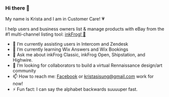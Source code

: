 ### Hi there 👋

My name is Krista and I am in Customer Care! &#128151;<br> 

I help users and business owners list & manage products with eBay from the #1 multi-channel listing tool: <a href="https://www.inkfrog.com">inkFrog! &#128056;</a>

- 🔭 I’m currently assisting users in Intercom and Zendesk
- 🌱 I’m currently learning Wix Answers and Wix Bookings
- 💬 Ask me about inkFrog Classic, inkFrog Open, Shipstation, and Highwire.
- 🤔 I’m looking for collaborators to build a virtual Rennaissance design/art community
- 📫 How to reach me: <a href="https://www.facebook.com/kristasisung">Facebook</a> or kristasisung@gmail.com work for now!
- ⚡ Fun fact: I can say the alphabet backwards suuuuper fast. 

<!--
**Ksisung/ksisung** is a ✨ _special_ ✨ repository because its `README.md` (this file) appears on your GitHub profile.

Here are some ideas to get you started:

- 🔭 I’m currently assisting users in Intercom and Zendesk
- 🌱 I’m currently learning about Wix Answers and Wix Bookings
- 🤔 I’m looking for advice on the best avenue to learn coding, recommended schools, etc.
- 💬 Ask me about inkFrog Classic, inkFrog Open and Highwire.com
- 📫 How to reach me: <a href="https://www.facebook.com/kristasisung">Facebook</a>, <a href="https://www.instagram.com/kristasisung">Instagram</a>, or Github
- ⚡ Fun fact: I can say the alphabet backwards really fast.
-->
